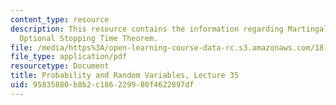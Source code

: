 ```yaml
---
content_type: resource
description: This resource contains the information regarding Martingales and the
  Optional Stopping Time Theorem.
file: /media/https%3A/open-learning-course-data-rc.s3.amazonaws.com/18-440-probability-and-random-variables-spring-2014/95835880b8b2c186229980f4622897df_MIT18_440S14_Lecture35.pdf
file_type: application/pdf
resourcetype: Document
title: Probability and Random Variables, Lecture 35
uid: 95835880-b8b2-c186-2299-80f4622897df
---
```

